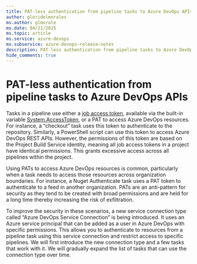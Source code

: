 ```yaml
---
title: PAT-less authentication from pipeline tasks to Azure DevOps APIs
author: gloridelmorales
ms.author: glmorale
ms.date: 04/21/2025
ms.topic: article
ms.service: azure-devops
ms.subservice: azure-devops-release-notes
description: PAT-less authentication from pipeline tasks to Azure DevOps APIs
hide_comments: true
---
```


# PAT-less authentication from pipeline tasks to Azure DevOps APIs

Tasks in a pipeline use either a [job access token](/azure/devops/pipelines/process/access-tokens?view=azure-devops&tabs=yaml), available via the built-in variable [System.AccessToken](/azure/devops/pipelines/build/variables?view=azure-devops&tabs=yaml#systemaccesstoken), or a PAT to access Azure DevOps resources. For instance, a “checkout” task uses this token to authenticate to the repository. Similarly, a PowerShell script can use this token to access Azure DevOps REST APIs. However, the permissions of this token are based on the Project Build Service identity, meaning all job access tokens in a project have identical permissions. This grants excessive access across all pipelines within the project.

Using PATs to access Azure DevOps resources is common, particularly when a task needs to access those resources across organization boundaries. For instance, a Nuget Authenticate task uses a PAT token to authenticate to a feed in another organization. PATs are an anti-pattern for security as they tend to be created with broad permissions and are held for a long time thereby increasing the risk of exfiltration.

To improve the security in these scenarios, a new service connection type called “Azure DevOps Service Connection” is being introduced. It uses an Azure service principal that can be added as a user in Azure DevOps with specific permissions. This allows you to authenticate to resources from a pipeline task using this service connection and restrict access to specific pipelines.
We will first introduce the new connection type and a few tasks that work with it. We will gradually expand the list of tasks that can use the connection type over time.